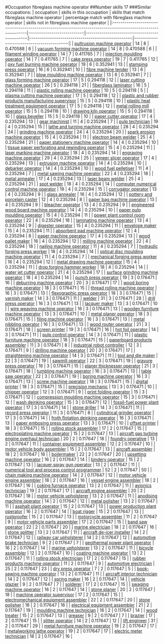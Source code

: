 #Occupation fibreglass machine operator
##Number skills 17
###Similar occupations:
| occupation                                                                                                      |   skills in this occupation |   skills that match fibreglass machine operator |   percentage match with fibreglass machine operator |   skills not in fibreglass machine operator |
|:----------------------------------------------------------------------------------------------------------------|----------------------------:|------------------------------------------------:|----------------------------------------------------:|--------------------------------------------:|
| [pultrusion machine operator](pultrusion_machine_operator.md)                                                   |                          14 |                                               8 |                                            0.470588 |                                           6 |
| [vacuum forming machine operator](vacuum_forming_machine_operator.md)                                           |                          14 |                                               8 |                                            0.470588 |                                           6 |
| [filament winding operator](filament_winding_operator.md)                                                       |                          14 |                                               7 |                                            0.411765 |                                           7 |
| [injection moulding operator](injection_moulding_operator.md)                                                   |                          14 |                                               7 |                                            0.411765 |                                           7 |
| [cake press operator](cake_press_operator.md)                                                                   |                          19 |                                               7 |                                            0.411765 |                                          12 |
| [oxy fuel burning machine operator](oxy_fuel_burning_machine_operator.md)                                       |                          19 |                                               6 |                                            0.352941 |                                          13 |
| [stamping press operator](stamping_press_operator.md)                                                           |                          16 |                                               6 |                                            0.352941 |                                          10 |
| [fibre machine tender](fibre_machine_tender.md)                                                                 |                          13 |                                               6 |                                            0.352941 |                                           7 |
| [blow moulding machine operator](blow_moulding_machine_operator.md)                                             |                          13 |                                               6 |                                            0.352941 |                                           7 |
| [glass forming machine operator](glass_forming_machine_operator.md)                                             |                          17 |                                               5 |                                            0.294118 |                                          12 |
| [laser cutting machine operator](laser_cutting_machine_operator.md)                                             |                          26 |                                               5 |                                            0.294118 |                                          21 |
| [fiberglass laminator](fiberglass_laminator.md)                                                                 |                          16 |                                               5 |                                            0.294118 |                                          11 |
| [plastic rolling machine operator](plastic_rolling_machine_operator.md)                                         |                          10 |                                               5 |                                            0.294118 |                                           5 |
| [plasma cutting machine operator](plasma_cutting_machine_operator.md)                                           |                          17 |                                               5 |                                            0.294118 |                                          12 |
| [plastic and rubber products manufacturing supervisor](plastic_and_rubber_products_manufacturing_supervisor.md) |                          15 |                                               5 |                                            0.294118 |                                          10 |
| [plastic heat treatment equipment operator](plastic_heat_treatment_equipment_operator.md)                       |                          17 |                                               5 |                                            0.294118 |                                          12 |
| [metal rolling mill operator](metal_rolling_mill_operator.md)                                                   |                          15 |                                               5 |                                            0.294118 |                                          10 |
| [drawing kiln operator](drawing_kiln_operator.md)                                                               |                          15 |                                               5 |                                            0.294118 |                                          10 |
| [glass beveller](glass_beveller.md)                                                                             |                          15 |                                               5 |                                            0.294118 |                                          10 |
| [paper cutter operator](paper_cutter_operator.md)                                                               |                          17 |                                               4 |                                            0.235294 |                                          13 |
| [gear machinist](gear_machinist.md)                                                                             |                          11 |                                               4 |                                            0.235294 |                                           7 |
| [pulp technician](pulp_technician.md)                                                                           |                          19 |                                               4 |                                            0.235294 |                                          15 |
| [lathe and turning machine operator](lathe_and_turning_machine_operator.md)                                     |                          28 |                                               4 |                                            0.235294 |                                          24 |
| [grinding machine operator](grinding_machine_operator.md)                                                       |                          24 |                                               4 |                                            0.235294 |                                          20 |
| [spark erosion machine operator](spark_erosion_machine_operator.md)                                             |                          15 |                                               4 |                                            0.235294 |                                          11 |
| [electron beam welder](electron_beam_welder.md)                                                                 |                          25 |                                               4 |                                            0.235294 |                                          21 |
| [paper stationery machine operator](paper_stationery_machine_operator.md)                                       |                          14 |                                               4 |                                            0.235294 |                                          10 |
| [tissue paper perforating and rewinding operator](tissue_paper_perforating_and_rewinding_operator.md)           |                          15 |                                               4 |                                            0.235294 |                                          11 |
| [laser marking machine operator](laser_marking_machine_operator.md)                                             |                          18 |                                               4 |                                            0.235294 |                                          14 |
| [engraving machine operator](engraving_machine_operator.md)                                                     |                          29 |                                               4 |                                            0.235294 |                                          25 |
| [veneer slicer operator](veneer_slicer_operator.md)                                                             |                          17 |                                               4 |                                            0.235294 |                                          13 |
| [extrusion machine operator](extrusion_machine_operator.md)                                                     |                          14 |                                               4 |                                            0.235294 |                                          10 |
| [debarker operator](debarker_operator.md)                                                                       |                          14 |                                               4 |                                            0.235294 |                                          10 |
| [wood fuel pelletiser](wood_fuel_pelletiser.md)                                                                 |                          11 |                                               4 |                                            0.235294 |                                           7 |
| [metal sawing machine operator](metal_sawing_machine_operator.md)                                               |                          22 |                                               4 |                                            0.235294 |                                          18 |
| [metal annealer](metal_annealer.md)                                                                             |                          17 |                                               4 |                                            0.235294 |                                          13 |
| [laser beam welder](laser_beam_welder.md)                                                                       |                          25 |                                               4 |                                            0.235294 |                                          21 |
| [spot welder](spot_welder.md)                                                                                   |                          18 |                                               4 |                                            0.235294 |                                          14 |
| [computer numerical control machine operator](computer_numerical_control_machine_operator.md)                   |                          19 |                                               4 |                                            0.235294 |                                          15 |
| [corrugator operator](corrugator_operator.md)                                                                   |                          13 |                                               4 |                                            0.235294 |                                           9 |
| [glass annealer](glass_annealer.md)                                                                             |                          16 |                                               4 |                                            0.235294 |                                          12 |
| [pottery and porcelain caster](pottery_and_porcelain_caster.md)                                                 |                          12 |                                               4 |                                            0.235294 |                                           8 |
| [paper bag machine operator](paper_bag_machine_operator.md)                                                     |                          13 |                                               4 |                                            0.235294 |                                           9 |
| [bleacher operator](bleacher_operator.md)                                                                       |                          13 |                                               4 |                                            0.235294 |                                           9 |
| [engineered wood board machine operator](engineered_wood_board_machine_operator.md)                             |                          14 |                                               4 |                                            0.235294 |                                          10 |
| [paper pulp moulding operator](paper_pulp_moulding_operator.md)                                                 |                          15 |                                               4 |                                            0.235294 |                                          11 |
| [power plant control room operator](power_plant_control_room_operator.md)                                       |                          22 |                                               4 |                                            0.235294 |                                          18 |
| [laminating machine operator](laminating_machine_operator.md)                                                   |                          13 |                                               4 |                                            0.235294 |                                           9 |
| [digester operator](digester_operator.md)                                                                       |                          15 |                                               4 |                                            0.235294 |                                          11 |
| [envelope maker](envelope_maker.md)                                                                             |                          15 |                                               4 |                                            0.235294 |                                          11 |
| [absorbent pad machine operator](absorbent_pad_machine_operator.md)                                             |                          12 |                                               4 |                                            0.235294 |                                           8 |
| [paper machine operator](paper_machine_operator.md)                                                             |                          17 |                                               4 |                                            0.235294 |                                          13 |
| [wood pallet maker](wood_pallet_maker.md)                                                                       |                          16 |                                               4 |                                            0.235294 |                                          12 |
| [milling machine operator](milling_machine_operator.md)                                                         |                          22 |                                               4 |                                            0.235294 |                                          18 |
| [nailing machine operator](nailing_machine_operator.md)                                                         |                          11 |                                               4 |                                            0.235294 |                                           7 |
| [hydraulic forging press worker](hydraulic_forging_press_worker.md)                                             |                          18 |                                               4 |                                            0.235294 |                                          14 |
| [optical disc moulding machine operator](optical_disc_moulding_machine_operator.md)                             |                          11 |                                               4 |                                            0.235294 |                                           7 |
| [mechanical forging press worker](mechanical_forging_press_worker.md)                                           |                          16 |                                               4 |                                            0.235294 |                                          12 |
| [metal drawing machine operator](metal_drawing_machine_operator.md)                                             |                          15 |                                               4 |                                            0.235294 |                                          11 |
| [drop forging hammer worker](drop_forging_hammer_worker.md)                                                     |                          18 |                                               4 |                                            0.235294 |                                          14 |
| [water jet cutter operator](water_jet_cutter_operator.md)                                                       |                          21 |                                               4 |                                            0.235294 |                                          17 |
| [surface grinding machine operator](surface_grinding_machine_operator.md)                                       |                          18 |                                               4 |                                            0.235294 |                                          14 |
| [punch press operator](punch_press_operator.md)                                                                 |                          19 |                                               3 |                                            0.176471 |                                          16 |
| [deburring machine operator](deburring_machine_operator.md)                                                     |                          20 |                                               3 |                                            0.176471 |                                          17 |
| [wood boring machine operator](wood_boring_machine_operator.md)                                                 |                          18 |                                               3 |                                            0.176471 |                                          15 |
| [thread rolling machine operator](thread_rolling_machine_operator.md)                                           |                          16 |                                               3 |                                            0.176471 |                                          13 |
| [flexographic press operator](flexographic_press_operator.md)                                                   |                          18 |                                               3 |                                            0.176471 |                                          15 |
| [varnish maker](varnish_maker.md)                                                                               |                          14 |                                               3 |                                            0.176471 |                                          11 |
| [welder](welder.md)                                                                                             |                          31 |                                               3 |                                            0.176471 |                                          28 |
| [drill press operator](drill_press_operator.md)                                                                 |                          16 |                                               3 |                                            0.176471 |                                          13 |
| [lacquer maker](lacquer_maker.md)                                                                               |                          13 |                                               3 |                                            0.176471 |                                          10 |
| [wire weaving machine operator](wire_weaving_machine_operator.md)                                               |                          16 |                                               3 |                                            0.176471 |                                          13 |
| [wooden furniture machine operator](wooden_furniture_machine_operator.md)                                       |                          13 |                                               3 |                                            0.176471 |                                          10 |
| [metal planer operator](metal_planer_operator.md)                                                               |                          18 |                                               3 |                                            0.176471 |                                          15 |
| [filing machine operator](filing_machine_operator.md)                                                           |                          16 |                                               3 |                                            0.176471 |                                          13 |
| [metal nibbling operator](metal_nibbling_operator.md)                                                           |                          16 |                                               3 |                                            0.176471 |                                          13 |
| [wood router operator](wood_router_operator.md)                                                                 |                          21 |                                               3 |                                            0.176471 |                                          18 |
| [screen printer](screen_printer.md)                                                                             |                          19 |                                               3 |                                            0.176471 |                                          16 |
| [hot foil operator](hot_foil_operator.md)                                                                       |                          14 |                                               3 |                                            0.176471 |                                          11 |
| [pulp control operator](pulp_control_operator.md)                                                               |                          14 |                                               3 |                                            0.176471 |                                          11 |
| [plastic furniture machine operator](plastic_furniture_machine_operator.md)                                     |                          18 |                                               3 |                                            0.176471 |                                          15 |
| [paperboard products assembler](paperboard_products_assembler.md)                                               |                          11 |                                               3 |                                            0.176471 |                                           8 |
| [industrial robot controller](industrial_robot_controller.md)                                                   |                          12 |                                               3 |                                            0.176471 |                                           9 |
| [drilling machine operator](drilling_machine_operator.md)                                                       |                          20 |                                               3 |                                            0.176471 |                                          17 |
| [straightening machine operator](straightening_machine_operator.md)                                             |                          14 |                                               3 |                                            0.176471 |                                          11 |
| [tool and die maker](tool_and_die_maker.md)                                                                     |                          22 |                                               3 |                                            0.176471 |                                          19 |
| [sawmill operator](sawmill_operator.md)                                                                         |                          22 |                                               3 |                                            0.176471 |                                          19 |
| [gravure press operator](gravure_press_operator.md)                                                             |                          18 |                                               3 |                                            0.176471 |                                          15 |
| [planer thicknesser operator](planer_thicknesser_operator.md)                                                   |                          21 |                                               3 |                                            0.176471 |                                          18 |
| [tumbling machine operator](tumbling_machine_operator.md)                                                       |                          16 |                                               3 |                                            0.176471 |                                          13 |
| [table saw operator](table_saw_operator.md)                                                                     |                          22 |                                               3 |                                            0.176471 |                                          19 |
| [boring machine operator](boring_machine_operator.md)                                                           |                          16 |                                               3 |                                            0.176471 |                                          13 |
| [screw machine operator](screw_machine_operator.md)                                                             |                          18 |                                               3 |                                            0.176471 |                                          15 |
| [digital printer](digital_printer.md)                                                                           |                          18 |                                               3 |                                            0.176471 |                                          15 |
| [precision mechanic](precision_mechanic.md)                                                                     |                          13 |                                               3 |                                            0.176471 |                                          10 |
| [chipper operator](chipper_operator.md)                                                                         |                          12 |                                               3 |                                            0.176471 |                                           9 |
| [print folding operator](print_folding_operator.md)                                                             |                          15 |                                               3 |                                            0.176471 |                                          12 |
| [compression moulding machine operator](compression_moulding_machine_operator.md)                               |                          15 |                                               3 |                                            0.176471 |                                          12 |
| [wash deinking operator](wash_deinking_operator.md)                                                             |                          15 |                                               3 |                                            0.176471 |                                          12 |
| [fossil-fuel power plant operator](fossil-fuel_power_plant_operator.md)                                         |                          17 |                                               3 |                                            0.176471 |                                          14 |
| [stone driller](stone_driller.md)                                                                               |                          14 |                                               3 |                                            0.176471 |                                          11 |
| [record press operator](record_press_operator.md)                                                               |                          11 |                                               3 |                                            0.176471 |                                           8 |
| [cylindrical grinder operator](cylindrical_grinder_operator.md)                                                 |                          17 |                                               3 |                                            0.176471 |                                          14 |
| [froth flotation deinking operator](froth_flotation_deinking_operator.md)                                       |                          16 |                                               3 |                                            0.176471 |                                          13 |
| [paper embosing press operator](paper_embosing_press_operator.md)                                               |                          13 |                                               3 |                                            0.176471 |                                          10 |
| [offset printer](offset_printer.md)                                                                             |                          18 |                                               3 |                                            0.176471 |                                          15 |
| [rolling stock assembler](rolling_stock_assembler.md)                                                           |                          17 |                                               2 |                                            0.117647 |                                          15 |
| [electroplating machine operator](electroplating_machine_operator.md)                                           |                          15 |                                               2 |                                            0.117647 |                                          13 |
| [aircraft gas turbine engine overhaul technician](aircraft_gas_turbine_engine_overhaul_technician.md)           |                          20 |                                               2 |                                            0.117647 |                                          18 |
| [foundry operative](foundry_operative.md)                                                                       |                          13 |                                               2 |                                            0.117647 |                                          11 |
| [container equipment assembler](container_equipment_assembler.md)                                               |                          12 |                                               2 |                                            0.117647 |                                          10 |
| [motor vehicle body assembler](motor_vehicle_body_assembler.md)                                                 |                          15 |                                               2 |                                            0.117647 |                                          13 |
| [aircraft assembler](aircraft_assembler.md)                                                                     |                          18 |                                               2 |                                            0.117647 |                                          16 |
| [boilermaker](boilermaker.md)                                                                                   |                          22 |                                               2 |                                            0.117647 |                                          20 |
| [upsetting machine operator](upsetting_machine_operator.md)                                                     |                          16 |                                               2 |                                            0.117647 |                                          14 |
| [bindery operator](bindery_operator.md)                                                                         |                          15 |                                               2 |                                            0.117647 |                                          13 |
| [lacquer spray gun operator](lacquer_spray_gun_operator.md)                                                     |                          13 |                                               2 |                                            0.117647 |                                          11 |
| [numerical tool and process control programmer](numerical_tool_and_process_control_programmer.md)               |                          52 |                                               2 |                                            0.117647 |                                          50 |
| [chain making machine operator](chain_making_machine_operator.md)                                               |                          14 |                                               2 |                                            0.117647 |                                          12 |
| [motor vehicle engine assembler](motor_vehicle_engine_assembler.md)                                             |                          18 |                                               2 |                                            0.117647 |                                          16 |
| [vessel engine assembler](vessel_engine_assembler.md)                                                           |                          18 |                                               2 |                                            0.117647 |                                          16 |
| [coking furnace operator](coking_furnace_operator.md)                                                           |                          13 |                                               2 |                                            0.117647 |                                          11 |
| [avionics technician](avionics_technician.md)                                                                   |                          19 |                                               2 |                                            0.117647 |                                          17 |
| [aircraft engine assembler](aircraft_engine_assembler.md)                                                       |                          20 |                                               2 |                                            0.117647 |                                          18 |
| [motor vehicle upholsterer](motor_vehicle_upholsterer.md)                                                       |                          13 |                                               2 |                                            0.117647 |                                          11 |
| [anodising machine operator](anodising_machine_operator.md)                                                     |                          14 |                                               2 |                                            0.117647 |                                          12 |
| [metal polisher](metal_polisher.md)                                                                             |                          13 |                                               2 |                                            0.117647 |                                          11 |
| [asphalt plant operator](asphalt_plant_operator.md)                                                             |                          15 |                                               2 |                                            0.117647 |                                          13 |
| [power production plant operator](power_production_plant_operator.md)                                           |                          16 |                                               2 |                                            0.117647 |                                          14 |
| [boat rigger](boat_rigger.md)                                                                                   |                          15 |                                               2 |                                            0.117647 |                                          13 |
| [rustproofer](rustproofer.md)                                                                                   |                          15 |                                               2 |                                            0.117647 |                                          13 |
| [motorcycle assembler](motorcycle_assembler.md)                                                                 |                          11 |                                               2 |                                            0.117647 |                                           9 |
| [motor vehicle parts assembler](motor_vehicle_parts_assembler.md)                                               |                          17 |                                               2 |                                            0.117647 |                                          15 |
| [band saw operator](band_saw_operator.md)                                                                       |                          22 |                                               2 |                                            0.117647 |                                          20 |
| [marine electrician](marine_electrician.md)                                                                     |                          18 |                                               2 |                                            0.117647 |                                          16 |
| [stone splitter](stone_splitter.md)                                                                             |                          13 |                                               2 |                                            0.117647 |                                          11 |
| [aircraft de-icer installer](aircraft_de-icer_installer.md)                                                     |                          14 |                                               2 |                                            0.117647 |                                          12 |
| [railway car upholsterer](railway_car_upholsterer.md)                                                           |                          14 |                                               2 |                                            0.117647 |                                          12 |
| [automotive brake technician](automotive_brake_technician.md)                                                   |                           9 |                                               2 |                                            0.117647 |                                           7 |
| [geothermal power plant operator](geothermal_power_plant_operator.md)                                           |                          16 |                                               2 |                                            0.117647 |                                          14 |
| [marine upholsterer](marine_upholsterer.md)                                                                     |                          13 |                                               2 |                                            0.117647 |                                          11 |
| [bicycle assembler](bicycle_assembler.md)                                                                       |                          12 |                                               2 |                                            0.117647 |                                          10 |
| [coating machine operator](coating_machine_operator.md)                                                         |                          13 |                                               2 |                                            0.117647 |                                          11 |
| [rolling stock electrician](rolling_stock_electrician.md)                                                       |                          17 |                                               2 |                                            0.117647 |                                          15 |
| [rubber products machine operator](rubber_products_machine_operator.md)                                         |                          11 |                                               2 |                                            0.117647 |                                           9 |
| [automotive electrician](automotive_electrician.md)                                                             |                          25 |                                               2 |                                            0.117647 |                                          23 |
| [dry press operator](dry_press_operator.md)                                                                     |                           7 |                                               2 |                                            0.117647 |                                           5 |
| [book-sewing machine operator](book-sewing_machine_operator.md)                                                 |                          13 |                                               2 |                                            0.117647 |                                          11 |
| [aircraft interior technician](aircraft_interior_technician.md)                                                 |                          14 |                                               2 |                                            0.117647 |                                          12 |
| [spring maker](spring_maker.md)                                                                                 |                          16 |                                               2 |                                            0.117647 |                                          14 |
| [vehicle glazier](vehicle_glazier.md)                                                                           |                           9 |                                               2 |                                            0.117647 |                                           7 |
| [solderer](solderer.md)                                                                                         |                          17 |                                               2 |                                            0.117647 |                                          15 |
| [swaging machine operator](swaging_machine_operator.md)                                                         |                          16 |                                               2 |                                            0.117647 |                                          14 |
| [stone planer](stone_planer.md)                                                                                 |                          20 |                                               2 |                                            0.117647 |                                          18 |
| [machine operator supervisor](machine_operator_supervisor.md)                                                   |                          17 |                                               2 |                                            0.117647 |                                          15 |
| [electromechanical equipment assembler](electromechanical_equipment_assembler.md)                               |                          22 |                                               2 |                                            0.117647 |                                          20 |
| [stone polisher](stone_polisher.md)                                                                             |                          18 |                                               2 |                                            0.117647 |                                          16 |
| [electrical equipment assembler](electrical_equipment_assembler.md)                                             |                          21 |                                               2 |                                            0.117647 |                                          19 |
| [moulding machine technician](moulding_machine_technician.md)                                                   |                          16 |                                               2 |                                            0.117647 |                                          14 |
| [wood treater](wood_treater.md)                                                                                 |                          15 |                                               2 |                                            0.117647 |                                          13 |
| [greaser](greaser.md)                                                                                           |                           9 |                                               2 |                                            0.117647 |                                           7 |
| [brazier](brazier.md)                                                                                           |                          17 |                                               2 |                                            0.117647 |                                          15 |
| [slitter operator](slitter_operator.md)                                                                         |                          14 |                                               2 |                                            0.117647 |                                          12 |
| [lift engineer](lift_engineer.md)                                                                               |                          31 |                                               2 |                                            0.117647 |                                          29 |
| [metal furniture machine operator](metal_furniture_machine_operator.md)                                         |                          19 |                                               2 |                                            0.117647 |                                          17 |
| [metalworking lathe operator](metalworking_lathe_operator.md)                                                   |                          19 |                                               2 |                                            0.117647 |                                          17 |
| [electric meter technician](electric_meter_technician.md)                                                       |                          18 |                                               2 |                                            0.117647 |                                          16 |
